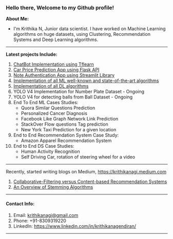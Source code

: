 ### Hello there, **Welcome to my Github profile!**
**About Me:**
- I'm Krithika N, Junior data scientist. I have worked on Machine Learning algorithms on huge datasets, using Clustering, Recommendation Systems and Deep Learning algorithms. 
-------------------------------------------------------------------------------------------------------------------------------------------------------
**Latest projects Include:**
1. [ChatBot Implementation using Tflearn](https://github.com/nagik17/ChatBot_using_Tflearn)
2. [Car Price Prediction App using Flask API](https://github.com/nagik17/Car_Price_Prediction)
3. [Note Authentication App using Streamlit Library](https://github.com/nagik17/Note_Authentication)
3. [Implementation of all ML well-known and state-of-the-art algorithms](https://github.com/nagik17/Machine_Learning_Algorithms)
4. [Implementation of all DL algorithms](https://github.com/nagik17/Deep_Learning_Algorithms)
5. YOLO V4 Implementation for Number Plate Dataset - Ongoing
6. YOLO V4 for detecting balls from Ball Dataset - Ongoing
7. End To End ML Cases Studies:
      - Quora Similar Questions Prediction 
      - Personalized Cancer Diagnosis
      - Facebook Like Graph Network Link Prediction 
      - StackOver Flow questions Tag prediction 
      - New York Taxi Prediction for a given location
8. End to End Recommendation System Case Study:
      - Amazon Apparel Recommendation System
9. End to End DS Case Studies:
      - Human Activity Recognition
      - Self Driving Car, rotation of steering wheel for a video
-------------------------------------------------------------------------------------------------------------------------------------------------------
Recently, started writing blogs on Medium, https://krithikanagi.medium.com <br />
1. [Collaborative-Filtering versus Content-based Recommendation Systems](https://krithikanagi.medium.com/collaborative-filtering-versus-content-based-rs-590a2ec8e7b7)
2. [An Overview of Stemming Algorithms](https://krithikanagi.medium.com/an-overview-of-stemming-algorithms-501ad413653)
-------------------------------------------------------------------------------------------------------------------------------------------------------
#### Contact Info: 
1. Email: krithikanagi@gmail.com <br />
2. Phone: +91-8309319220 <br />
3. LinkedIn: https://www.linkedin.com/in/krithikanagendiran/
-------------------------------------------------------------------------------------------------------------------------------------------------------

<!--
**nagik17/nagik17** is a ✨ _special_ ✨ repository because its `README.md` (this file) appears on your GitHub profile.

